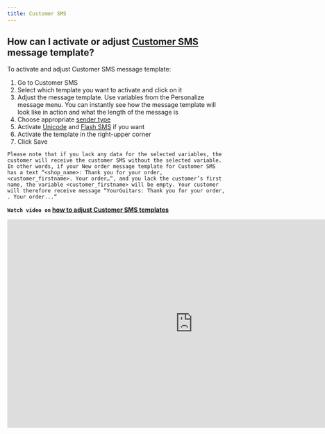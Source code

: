 ```yaml
---
title: Customer SMS
---
```


## How can I activate or adjust [Customer SMS](https://www.bulkgate.com/en/sms-module/#customer-sms-notification) message template?
To activate and adjust Customer SMS message template:
1.	Go to Customer SMS
2.	Select which template you want to activate and click on it
3.	Adjust the message template. Use variables from the Personalize message menu. You can instantly see how the message template will look like in action and what the length of the message is
4.	Choose appropriate [sender type](sender-type.md#what-is-a-sender-type-and-how-can-i-use-it)
5.	Activate [Unicode](unicode.md#what-is-unicode) and [Flash SMS](flash-sms.md#what-is-flash-sms) if you want
6.	Activate the template in the right-upper corner
7.	Click Save

`Please note that if you lack any data for the selected variables, the customer will receive the customer SMS without the selected variable. In other words, if your New order message template for Customer SMS has a text “<shop_name>: Thank you for your order, <customer_firstname>. Your order…“, and you lack the customer’s first name, the variable <customer_firstname> will be empty. Your customer will therefore receive message “YourGuitars: Thank you for your order, . Your order...“`

**`Watch video on` [how to adjust Customer SMS templates](https://www.youtube.com/watch?v=B3vdkNm64rE&list=PL3m8jKRwlM0u6EMb_bYunQuCpiQ_GkI7L&index=2)**

<iframe width="854" height="480" src="https://www.youtube.com/embed/B3vdkNm64rE?list=PL3m8jKRwlM0u6EMb_bYunQuCpiQ_GkI7L" frameborder="0" allow="autoplay; encrypted-media" allowfullscreen></iframe>
